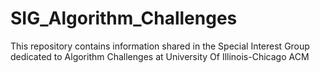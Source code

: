 # SIG_Algorithm_Challenges
This repository contains information shared in the Special Interest Group dedicated to Algorithm Challenges at University Of Illinois-Chicago ACM
